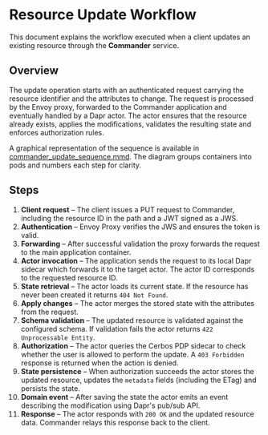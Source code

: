 # Resource Update Workflow

This document explains the workflow executed when a client updates an existing resource through the **Commander** service.

## Overview
The update operation starts with an authenticated request carrying the resource identifier and the attributes to change. The request is processed by the Envoy proxy, forwarded to the Commander application and eventually handled by a Dapr actor. The actor ensures that the resource already exists, applies the modifications, validates the resulting state and enforces authorization rules.

A graphical representation of the sequence is available in [commander_update_sequence.mmd](commander_update_sequence.mmd). The diagram groups containers into pods and numbers each step for clarity.

## Steps
1. **Client request** – The client issues a PUT request to Commander, including the resource ID in the path and a JWT signed as a JWS.
2. **Authentication** – Envoy Proxy verifies the JWS and ensures the token is valid.
3. **Forwarding** – After successful validation the proxy forwards the request to the main application container.
4. **Actor invocation** – The application sends the request to its local Dapr sidecar which forwards it to the target actor. The actor ID corresponds to the requested resource ID.
5. **State retrieval** – The actor loads its current state. If the resource has never been created it returns `404 Not Found`.
6. **Apply changes** – The actor merges the stored state with the attributes from the request.
7. **Schema validation** – The updated resource is validated against the configured schema. If validation fails the actor returns `422 Unprocessable Entity`.
8. **Authorization** – The actor queries the Cerbos PDP sidecar to check whether the user is allowed to perform the update. A `403 Forbidden` response is returned when the action is denied.
9. **State persistence** – When authorization succeeds the actor stores the updated resource, updates the `metadata` fields (including the ETag) and persists the state.
10. **Domain event** – After saving the state the actor emits an event describing the modification using Dapr's pub/sub API.
11. **Response** – The actor responds with `200 OK` and the updated resource data. Commander relays this response back to the client.
